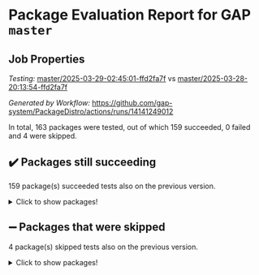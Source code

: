 # Package Evaluation Report for GAP `master`

## Job Properties

*Testing:* [master/2025-03-29-02:45:01-ffd2fa7f](https://github.com/gap-system/PackageDistro/blob/data/reports/master/2025-03-29-02:45:01-ffd2fa7f) vs [master/2025-03-28-20:13:54-ffd2fa7f](https://github.com/gap-system/PackageDistro/blob/data/reports/master/2025-03-28-20:13:54-ffd2fa7f)

*Generated by Workflow:* https://github.com/gap-system/PackageDistro/actions/runs/14141249012

In total, 163 packages were tested, out of which 159 succeeded, 0 failed and 4 were skipped.

## :heavy_check_mark: Packages still succeeding

159 package(s) succeeded tests also on the previous version.
<details><summary>Click to show packages!</summary>

- 4ti2interface 2024.11-01 [(success)](https://github.com/gap-system/PackageDistro/actions/runs/14141249012/job/39622977902)
- ace 5.6.2 [(success)](https://github.com/gap-system/PackageDistro/actions/runs/14141249012/job/39622978041)
- aclib 1.3.2 [(success)](https://github.com/gap-system/PackageDistro/actions/runs/14141249012/job/39622978159)
- agt 0.3.1 [(success)](https://github.com/gap-system/PackageDistro/actions/runs/14141249012/job/39622978284)
- alco 1.1.1 [(success)](https://github.com/gap-system/PackageDistro/actions/runs/14141249012/job/39622978404)
- alnuth 3.2.1 [(success)](https://github.com/gap-system/PackageDistro/actions/runs/14141249012/job/39622978518)
- anupq 3.3.1 [(success)](https://github.com/gap-system/PackageDistro/actions/runs/14141249012/job/39622978620)
- atlasrep 2.1.9 [(success)](https://github.com/gap-system/PackageDistro/actions/runs/14141249012/job/39622978736)
- autodoc 2023.06.19 [(success)](https://github.com/gap-system/PackageDistro/actions/runs/14141249012/job/39622978855)
- automata 1.16 [(success)](https://github.com/gap-system/PackageDistro/actions/runs/14141249012/job/39622981609)
- automgrp 1.3.3 [(success)](https://github.com/gap-system/PackageDistro/actions/runs/14141249012/job/39622981879)
- autpgrp 1.11 [(success)](https://github.com/gap-system/PackageDistro/actions/runs/14141249012/job/39622982062)
- cap 2025.03-05 [(success)](https://github.com/gap-system/PackageDistro/actions/runs/14141249012/job/39622983071)
- caratinterface 2.3.7 [(success)](https://github.com/gap-system/PackageDistro/actions/runs/14141249012/job/39622983802)
- cddinterface 2024.09.02 [(success)](https://github.com/gap-system/PackageDistro/actions/runs/14141249012/job/39622983905)
- circle 1.6.6 [(success)](https://github.com/gap-system/PackageDistro/actions/runs/14141249012/job/39622984039)
- classicpres 1.22 [(success)](https://github.com/gap-system/PackageDistro/actions/runs/14141249012/job/39622984163)
- cohomolo 1.6.11 [(success)](https://github.com/gap-system/PackageDistro/actions/runs/14141249012/job/39622984272)
- congruence 1.2.7 [(success)](https://github.com/gap-system/PackageDistro/actions/runs/14141249012/job/39622984379)
- corefreesub 0.6 [(success)](https://github.com/gap-system/PackageDistro/actions/runs/14141249012/job/39622984506)
- corelg 1.57 [(success)](https://github.com/gap-system/PackageDistro/actions/runs/14141249012/job/39622984609)
- crime 1.6 [(success)](https://github.com/gap-system/PackageDistro/actions/runs/14141249012/job/39622984708)
- crisp 1.4.6 [(success)](https://github.com/gap-system/PackageDistro/actions/runs/14141249012/job/39622984848)
- crypting 0.10.5 [(success)](https://github.com/gap-system/PackageDistro/actions/runs/14141249012/job/39622984961)
- cryst 4.1.27 [(success)](https://github.com/gap-system/PackageDistro/actions/runs/14141249012/job/39622985075)
- crystcat 1.1.10 [(success)](https://github.com/gap-system/PackageDistro/actions/runs/14141249012/job/39622985209)
- ctbllib 1.3.9 [(success)](https://github.com/gap-system/PackageDistro/actions/runs/14141249012/job/39622985344)
- cubefree 1.20 [(success)](https://github.com/gap-system/PackageDistro/actions/runs/14141249012/job/39622985500)
- curlinterface 2.4.0 [(success)](https://github.com/gap-system/PackageDistro/actions/runs/14141249012/job/39622985623)
- cvec 2.8.3 [(success)](https://github.com/gap-system/PackageDistro/actions/runs/14141249012/job/39622985725)
- datastructures 0.3.1 [(success)](https://github.com/gap-system/PackageDistro/actions/runs/14141249012/job/39622985850)
- deepthought 1.0.8 [(success)](https://github.com/gap-system/PackageDistro/actions/runs/14141249012/job/39622985966)
- design 1.8.2 [(success)](https://github.com/gap-system/PackageDistro/actions/runs/14141249012/job/39622986093)
- difsets 2.3.1 [(success)](https://github.com/gap-system/PackageDistro/actions/runs/14141249012/job/39622986198)
- digraphs 1.10.0 [(success)](https://github.com/gap-system/PackageDistro/actions/runs/14141249012/job/39622986325)
- edim 1.3.8 [(success)](https://github.com/gap-system/PackageDistro/actions/runs/14141249012/job/39622986449)
- example 4.4.0 [(success)](https://github.com/gap-system/PackageDistro/actions/runs/14141249012/job/39622986562)
- examplesforhomalg 2023.10-01 [(success)](https://github.com/gap-system/PackageDistro/actions/runs/14141249012/job/39622986687)
- factint 1.6.3 [(success)](https://github.com/gap-system/PackageDistro/actions/runs/14141249012/job/39622986842)
- ferret 1.0.14 [(success)](https://github.com/gap-system/PackageDistro/actions/runs/14141249012/job/39622987022)
- fga 1.5.0 [(success)](https://github.com/gap-system/PackageDistro/actions/runs/14141249012/job/39622987154)
- fining 1.5.6 [(success)](https://github.com/gap-system/PackageDistro/actions/runs/14141249012/job/39622987284)
- float 1.0.7 [(success)](https://github.com/gap-system/PackageDistro/actions/runs/14141249012/job/39622987402)
- format 1.4.4 [(success)](https://github.com/gap-system/PackageDistro/actions/runs/14141249012/job/39622987520)
- forms 1.2.12 [(success)](https://github.com/gap-system/PackageDistro/actions/runs/14141249012/job/39622987630)
- fplsa 1.2.6 [(success)](https://github.com/gap-system/PackageDistro/actions/runs/14141249012/job/39622987759)
- fr 2.4.13 [(success)](https://github.com/gap-system/PackageDistro/actions/runs/14141249012/job/39622987926)
- francy 2.0.3 [(success)](https://github.com/gap-system/PackageDistro/actions/runs/14141249012/job/39622988093)
- fwtree 1.3 [(success)](https://github.com/gap-system/PackageDistro/actions/runs/14141249012/job/39622988289)
- gapdoc 1.6.7 [(success)](https://github.com/gap-system/PackageDistro/actions/runs/14141249012/job/39622988412)
- gauss 2024.11-01 [(success)](https://github.com/gap-system/PackageDistro/actions/runs/14141249012/job/39622988530)
- gaussforhomalg 2024.08-01 [(success)](https://github.com/gap-system/PackageDistro/actions/runs/14141249012/job/39622988669)
- gbnp 1.1.0 [(success)](https://github.com/gap-system/PackageDistro/actions/runs/14141249012/job/39622988831)
- generalizedmorphismsforcap 2025.02-01 [(success)](https://github.com/gap-system/PackageDistro/actions/runs/14141249012/job/39622988959)
- genss 1.6.9 [(success)](https://github.com/gap-system/PackageDistro/actions/runs/14141249012/job/39622989111)
- gradedmodules 2024.12-01 [(success)](https://github.com/gap-system/PackageDistro/actions/runs/14141249012/job/39622989233)
- gradedringforhomalg 2024.07-01 [(success)](https://github.com/gap-system/PackageDistro/actions/runs/14141249012/job/39622989398)
- grape 4.9.2 [(success)](https://github.com/gap-system/PackageDistro/actions/runs/14141249012/job/39622989555)
- groupoids 1.76 [(success)](https://github.com/gap-system/PackageDistro/actions/runs/14141249012/job/39622989706)
- grpconst 2.6.5 [(success)](https://github.com/gap-system/PackageDistro/actions/runs/14141249012/job/39622989858)
- guarana 0.96.3 [(success)](https://github.com/gap-system/PackageDistro/actions/runs/14141249012/job/39622989986)
- guava 3.20 [(success)](https://github.com/gap-system/PackageDistro/actions/runs/14141249012/job/39622990104)
- hap 1.66 [(success)](https://github.com/gap-system/PackageDistro/actions/runs/14141249012/job/39622990231)
- hapcryst 0.1.15 [(success)](https://github.com/gap-system/PackageDistro/actions/runs/14141249012/job/39622990338)
- hecke 1.5.4 [(success)](https://github.com/gap-system/PackageDistro/actions/runs/14141249012/job/39622990461)
- help 4.0 [(success)](https://github.com/gap-system/PackageDistro/actions/runs/14141249012/job/39622990569)
- homalg 2024.01-01 [(success)](https://github.com/gap-system/PackageDistro/actions/runs/14141249012/job/39622990693)
- homalgtocas 2023.11-01 [(success)](https://github.com/gap-system/PackageDistro/actions/runs/14141249012/job/39622990822)
- ibnp 0.15 [(success)](https://github.com/gap-system/PackageDistro/actions/runs/14141249012/job/39622990949)
- idrel 2.48 [(success)](https://github.com/gap-system/PackageDistro/actions/runs/14141249012/job/39622991062)
- images 1.3.3 [(success)](https://github.com/gap-system/PackageDistro/actions/runs/14141249012/job/39622991178)
- intpic 0.4.0 [(success)](https://github.com/gap-system/PackageDistro/actions/runs/14141249012/job/39622991317)
- io 4.9.1 [(success)](https://github.com/gap-system/PackageDistro/actions/runs/14141249012/job/39622991446)
- io_forhomalg 2023.02-04 [(success)](https://github.com/gap-system/PackageDistro/actions/runs/14141249012/job/39622991565)
- irredsol 1.4.4 [(success)](https://github.com/gap-system/PackageDistro/actions/runs/14141249012/job/39622991679)
- json 2.2.2 [(success)](https://github.com/gap-system/PackageDistro/actions/runs/14141249012/job/39622991796)
- jupyterkernel 1.5.1 [(success)](https://github.com/gap-system/PackageDistro/actions/runs/14141249012/job/39622991912)
- jupyterviz 1.5.6 [(success)](https://github.com/gap-system/PackageDistro/actions/runs/14141249012/job/39622992070)
- kan 1.37 [(success)](https://github.com/gap-system/PackageDistro/actions/runs/14141249012/job/39622992207)
- kbmag 1.5.11 [(success)](https://github.com/gap-system/PackageDistro/actions/runs/14141249012/job/39622992321)
- laguna 3.9.7 [(success)](https://github.com/gap-system/PackageDistro/actions/runs/14141249012/job/39622992408)
- liealgdb 2.2.1 [(success)](https://github.com/gap-system/PackageDistro/actions/runs/14141249012/job/39622992521)
- liepring 2.9.1 [(success)](https://github.com/gap-system/PackageDistro/actions/runs/14141249012/job/39622992633)
- liering 2.4.2 [(success)](https://github.com/gap-system/PackageDistro/actions/runs/14141249012/job/39622992745)
- linearalgebraforcap 2025.03-02 [(success)](https://github.com/gap-system/PackageDistro/actions/runs/14141249012/job/39622992851)
- lins 0.9 [(success)](https://github.com/gap-system/PackageDistro/actions/runs/14141249012/job/39622992993)
- localizeringforhomalg 2023.10-01 [(success)](https://github.com/gap-system/PackageDistro/actions/runs/14141249012/job/39622993101)
- loops 3.4.4 [(success)](https://github.com/gap-system/PackageDistro/actions/runs/14141249012/job/39622993206)
- lpres 1.1.1 [(success)](https://github.com/gap-system/PackageDistro/actions/runs/14141249012/job/39622993327)
- majoranaalgebras 1.5.2 [(success)](https://github.com/gap-system/PackageDistro/actions/runs/14141249012/job/39622993437)
- mapclass 1.4.6 [(success)](https://github.com/gap-system/PackageDistro/actions/runs/14141249012/job/39622993519)
- matgrp 0.71 [(success)](https://github.com/gap-system/PackageDistro/actions/runs/14141249012/job/39622993647)
- matricesforhomalg 2024.11-02 [(success)](https://github.com/gap-system/PackageDistro/actions/runs/14141249012/job/39622993724)
- modisom 3.0.0 [(success)](https://github.com/gap-system/PackageDistro/actions/runs/14141249012/job/39622993805)
- modulepresentationsforcap 2024.09-02 [(success)](https://github.com/gap-system/PackageDistro/actions/runs/14141249012/job/39622993935)
- modules 2024.12-01 [(success)](https://github.com/gap-system/PackageDistro/actions/runs/14141249012/job/39622994032)
- monoidalcategories 2025.03-02 [(success)](https://github.com/gap-system/PackageDistro/actions/runs/14141249012/job/39622994139)
- nconvex 2024.12-01 [(success)](https://github.com/gap-system/PackageDistro/actions/runs/14141249012/job/39622994270)
- nilmat 1.4.2 [(success)](https://github.com/gap-system/PackageDistro/actions/runs/14141249012/job/39622994368)
- nock 1.5 [(success)](https://github.com/gap-system/PackageDistro/actions/runs/14141249012/job/39622994498)
- normalizinterface 1.3.7 [(success)](https://github.com/gap-system/PackageDistro/actions/runs/14141249012/job/39622994601)
- nq 2.5.11 [(success)](https://github.com/gap-system/PackageDistro/actions/runs/14141249012/job/39622994715)
- numericalsgps 1.4.0 [(success)](https://github.com/gap-system/PackageDistro/actions/runs/14141249012/job/39622994825)
- openmath 11.5.3 [(success)](https://github.com/gap-system/PackageDistro/actions/runs/14141249012/job/39622995023)
- orb 5.0.0 [(success)](https://github.com/gap-system/PackageDistro/actions/runs/14141249012/job/39622995147)
- packagemanager 1.6.1 [(success)](https://github.com/gap-system/PackageDistro/actions/runs/14141249012/job/39622995276)
- patternclass 2.4.5 [(success)](https://github.com/gap-system/PackageDistro/actions/runs/14141249012/job/39622995374)
- permut 2.0.5 [(success)](https://github.com/gap-system/PackageDistro/actions/runs/14141249012/job/39622995453)
- polenta 1.3.10 [(success)](https://github.com/gap-system/PackageDistro/actions/runs/14141249012/job/39622995542)
- polymaking 0.8.7 [(success)](https://github.com/gap-system/PackageDistro/actions/runs/14141249012/job/39622995664)
- primgrp 3.4.4 [(success)](https://github.com/gap-system/PackageDistro/actions/runs/14141249012/job/39622995773)
- profiling 2.6.0 [(success)](https://github.com/gap-system/PackageDistro/actions/runs/14141249012/job/39622995881)
- qdistrnd 0.9.5 [(success)](https://github.com/gap-system/PackageDistro/actions/runs/14141249012/job/39622996037)
- qpa 1.35 [(success)](https://github.com/gap-system/PackageDistro/actions/runs/14141249012/job/39622996155)
- quagroup 1.8.4 [(success)](https://github.com/gap-system/PackageDistro/actions/runs/14141249012/job/39622996269)
- radiroot 2.9 [(success)](https://github.com/gap-system/PackageDistro/actions/runs/14141249012/job/39622996365)
- rcwa 4.7.1 [(success)](https://github.com/gap-system/PackageDistro/actions/runs/14141249012/job/39622996470)
- rds 1.8 [(success)](https://github.com/gap-system/PackageDistro/actions/runs/14141249012/job/39622996610)
- recog 1.4.4 [(success)](https://github.com/gap-system/PackageDistro/actions/runs/14141249012/job/39622996721)
- repndecomp 1.3.0 [(success)](https://github.com/gap-system/PackageDistro/actions/runs/14141249012/job/39622996832)
- repsn 3.1.2 [(success)](https://github.com/gap-system/PackageDistro/actions/runs/14141249012/job/39622996934)
- resclasses 4.7.3 [(success)](https://github.com/gap-system/PackageDistro/actions/runs/14141249012/job/39622997029)
- ringsforhomalg 2024.11-02 [(success)](https://github.com/gap-system/PackageDistro/actions/runs/14141249012/job/39622997121)
- sco 2023.08-01 [(success)](https://github.com/gap-system/PackageDistro/actions/runs/14141249012/job/39622997225)
- scscp 2.4.3 [(success)](https://github.com/gap-system/PackageDistro/actions/runs/14141249012/job/39622997331)
- semigroups 5.5.0 [(success)](https://github.com/gap-system/PackageDistro/actions/runs/14141249012/job/39622997430)
- sglppow 2.4 [(success)](https://github.com/gap-system/PackageDistro/actions/runs/14141249012/job/39622997548)
- sgpviz 0.999.6 [(success)](https://github.com/gap-system/PackageDistro/actions/runs/14141249012/job/39622997661)
- simpcomp 2.1.14 [(success)](https://github.com/gap-system/PackageDistro/actions/runs/14141249012/job/39622997757)
- singular 2024.06.03 [(success)](https://github.com/gap-system/PackageDistro/actions/runs/14141249012/job/39622997866)
- sl2reps 1.1 [(success)](https://github.com/gap-system/PackageDistro/actions/runs/14141249012/job/39622997998)
- sla 1.6.2 [(success)](https://github.com/gap-system/PackageDistro/actions/runs/14141249012/job/39622998100)
- smallantimagmas 0.3.0 [(success)](https://github.com/gap-system/PackageDistro/actions/runs/14141249012/job/39622998194)
- smallgrp 1.5.4 [(success)](https://github.com/gap-system/PackageDistro/actions/runs/14141249012/job/39622998321)
- smallsemi 0.7.2 [(success)](https://github.com/gap-system/PackageDistro/actions/runs/14141249012/job/39622998423)
- sonata 2.9.6 [(success)](https://github.com/gap-system/PackageDistro/actions/runs/14141249012/job/39622998531)
- sophus 1.27 [(success)](https://github.com/gap-system/PackageDistro/actions/runs/14141249012/job/39622998653)
- sotgrps 1.3 [(success)](https://github.com/gap-system/PackageDistro/actions/runs/14141249012/job/39622998775)
- spinsym 1.5.2 [(success)](https://github.com/gap-system/PackageDistro/actions/runs/14141249012/job/39622998880)
- standardff 1.0 [(success)](https://github.com/gap-system/PackageDistro/actions/runs/14141249012/job/39622998985)
- symbcompcc 1.3.2 [(success)](https://github.com/gap-system/PackageDistro/actions/runs/14141249012/job/39622999105)
- thelma 1.3 [(success)](https://github.com/gap-system/PackageDistro/actions/runs/14141249012/job/39622999195)
- tomlib 1.2.11 [(success)](https://github.com/gap-system/PackageDistro/actions/runs/14141249012/job/39622999303)
- toolsforhomalg 2024.09-01 [(success)](https://github.com/gap-system/PackageDistro/actions/runs/14141249012/job/39622999455)
- toric 1.9.6 [(success)](https://github.com/gap-system/PackageDistro/actions/runs/14141249012/job/39622999852)
- transgrp 3.6.5 [(success)](https://github.com/gap-system/PackageDistro/actions/runs/14141249012/job/39622999976)
- typeset 1.2.2 [(success)](https://github.com/gap-system/PackageDistro/actions/runs/14141249012/job/39623000116)
- ugaly 4.1.3 [(success)](https://github.com/gap-system/PackageDistro/actions/runs/14141249012/job/39623000214)
- unipot 1.6 [(success)](https://github.com/gap-system/PackageDistro/actions/runs/14141249012/job/39623000310)
- unitlib 4.2.0 [(success)](https://github.com/gap-system/PackageDistro/actions/runs/14141249012/job/39623000432)
- utils 0.85 [(success)](https://github.com/gap-system/PackageDistro/actions/runs/14141249012/job/39623000570)
- uuid 0.7 [(success)](https://github.com/gap-system/PackageDistro/actions/runs/14141249012/job/39623000666)
- walrus 0.9991 [(success)](https://github.com/gap-system/PackageDistro/actions/runs/14141249012/job/39623000784)
- wedderga 4.10.5 [(success)](https://github.com/gap-system/PackageDistro/actions/runs/14141249012/job/39623000903)
- wpe 0.8 [(success)](https://github.com/gap-system/PackageDistro/actions/runs/14141249012/job/39623001015)
- xmod 2.92 [(success)](https://github.com/gap-system/PackageDistro/actions/runs/14141249012/job/39623001145)
- xmodalg 1.23 [(success)](https://github.com/gap-system/PackageDistro/actions/runs/14141249012/job/39623001275)
- yangbaxter 0.10.6 [(success)](https://github.com/gap-system/PackageDistro/actions/runs/14141249012/job/39623001366)
- zeromqinterface 0.16 [(success)](https://github.com/gap-system/PackageDistro/actions/runs/14141249012/job/39623001511)
</details>

## :heavy_minus_sign: Packages that were skipped

4 package(s) skipped tests also on the previous version.
<details><summary>Click to show packages!</summary>

- browse 1.8.21 [(skipped)](https://github.com/gap-system/PackageDistro/actions/runs/14141249012/job/39622820726)
- itc 1.5.1 [(skipped)](https://github.com/gap-system/PackageDistro/actions/runs/14141249012/job/39622820726)
- polycyclic 2.16 [(skipped)](https://github.com/gap-system/PackageDistro/actions/runs/14141249012/job/39622820726)
- xgap 4.32 [(skipped)](https://github.com/gap-system/PackageDistro/actions/runs/14141249012/job/39622820726)
</details>

